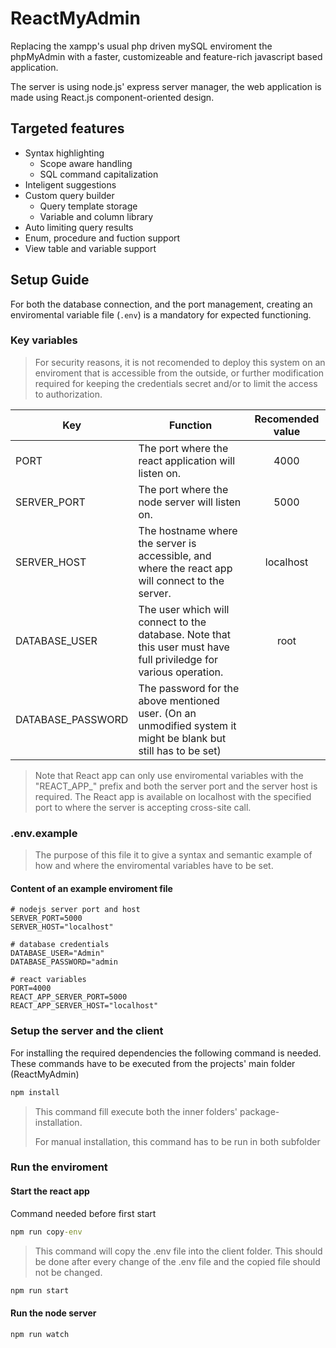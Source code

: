 # ReactMyAdmin

Replacing the xampp's usual php driven mySQL enviroment the phpMyAdmin with a faster, customizeable and feature-rich javascript based application.

The server is using node.js' express server manager, the web application is made using React.js component-oriented design.

## Targeted features

* Syntax highlighting
  * Scope aware handling
  * SQL command capitalization
* Inteligent suggestions
* Custom query builder
  * Query template storage
  * Variable and column library
* Auto limiting query results
* Enum, procedure and fuction support
* View table and variable support

## Setup Guide

For both the database connection, and the port management, creating an enviromental variable file (`.env`) is a mandatory for expected functioning.

### Key variables

> For security reasons, it is not recomended to deploy this system on an enviroment that is accessible from the outside, or further modification required for keeping the credentials secret and/or to limit the access to authorization.

| Key               | Function                                                                                                          | Recomended value |
| ------------------- | ------------------------------------------------------------------------------------------------------------------- | :----------------: |
| PORT              | The port where the react application will listen on.                                                              |       4000       |
| SERVER_PORT       | The port where the node server will listen on.                                                                    |       5000       |
| SERVER_HOST       | The hostname where the server is accessible, and where the react app will connect to the server.                  |    localhost    |
| DATABASE_USER     | The user which will connect to the database. Note that this user must have full priviledge for various operation. |       root       |
| DATABASE_PASSWORD | The password for the above mentioned user. (On an unmodified system it might be blank but still has to be set)    |                 |

> Note that React app can only use enviromental variables with the "REACT_APP_" prefix and both the server port and the server host is required. The React app is available on localhost with the specified port to where the server is accepting cross-site call.

### .env.example

> The purpose of this file it to give a syntax and semantic example of how and where the enviromental variables have to be set.

#### Content of an example enviroment file

```.env
# nodejs server port and host
SERVER_PORT=5000
SERVER_HOST="localhost"

# database credentials
DATABASE_USER="Admin"
DATABASE_PASSWORD="admin

# react variables
PORT=4000
REACT_APP_SERVER_PORT=5000
REACT_APP_SERVER_HOST="localhost"
```

### Setup the server and the client

For installing the required dependencies the following command is needed. These commands have to be executed from the projects' main folder (ReactMyAdmin)

```.cmd
npm install
```

> This command fill execute both the inner folders' package-installation.
>
> For manual installation, this command has to be run in both subfolder

### Run the enviroment

#### Start the react app

Command needed before first start

```.cmd
npm run copy-env
```

> This command will copy the .env file into the client folder. This should be done after every change of the .env file and the copied file should not be changed.

```.cmd
npm run start
```

#### Run the node server

```.cmd
npm run watch
```
